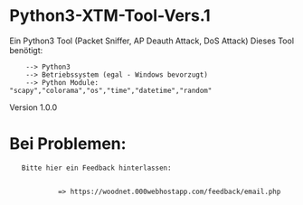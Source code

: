 # Python3-XTM-Tool-Vers.1
Ein Python3 Tool (Packet Sniffer, AP Deauth Attack, DoS Attack)
Dieses Tool benötigt:

        --> Python3
        --> Betriebssystem (egal - Windows bevorzugt)
        --> Python Module: "scapy","colorama","os","time","datetime","random"



Version 1.0.0
        
 
 # Bei Problemen:
 
 
 
       Bitte hier ein Feedback hinterlassen:
        
        
                => https://woodnet.000webhostapp.com/feedback/email.php
